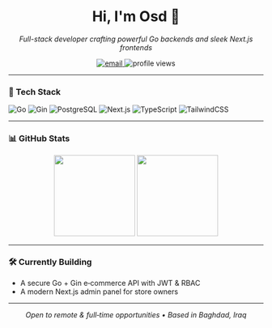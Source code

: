 <h1 align="center">Hi, I'm Osd 👋</h1>
<p align="center"><em>Full-stack developer crafting powerful Go backends and sleek Next.js frontends</em></p>

<p align="center">
  <a href="mailto:o566vvv@gmail.com">
    <img alt="email" src="https://img.shields.io/badge/Email-o566vvv@gmail.com-EA4335?style=flat&logo=gmail&logoColor=white" />
  </a>
  <img alt="profile views" src="https://komarev.com/ghpvc/?username=osd-go&style=flat&color=blue" />
</p>

---

### 🔧 Tech Stack
![Go](https://img.shields.io/badge/Go-00ADD8?style=for-the-badge&logo=go&logoColor=white)
![Gin](https://img.shields.io/badge/Gin-FC6D26?style=for-the-badge&logo=gin&logoColor=white)
![PostgreSQL](https://img.shields.io/badge/PostgreSQL-336791?style=for-the-badge&logo=postgresql&logoColor=white)
![Next.js](https://img.shields.io/badge/Next.js-000000?style=for-the-badge&logo=next.js&logoColor=white)
![TypeScript](https://img.shields.io/badge/TypeScript-3178C6?style=for-the-badge&logo=typescript&logoColor=white)
![TailwindCSS](https://img.shields.io/badge/Tailwind-38B2AC?style=for-the-badge&logo=tailwind-css&logoColor=white)

---

### 📊 GitHub Stats
<p align="center">
  <img src="https://github-readme-stats.vercel.app/api?username=osd-go&show_icons=true&theme=react&hide_border=true" height="160"/>
  <img src="https://github-readme-streak-stats.herokuapp.com/?user=osd-go&theme=react&hide_border=true" height="160"/>
</p>

---

### 🛠️ Currently Building
- A secure Go + Gin e‑commerce API with JWT & RBAC  
- A modern Next.js admin panel for store owners  

---

<p align="center"><i>Open to remote & full‑time opportunities • Based in Baghdad, Iraq</i></p>
